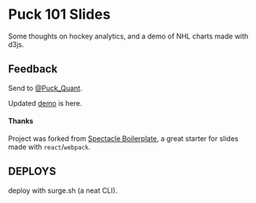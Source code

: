 # Puck 101 Slides

Some thoughts on hockey analytics, and a demo of NHL charts made with d3js.

## Feedback

Send to [@Puck_Quant](http://twitter.com/Puck_Quant).

Updated [demo](http://condemned-air.surge.sh/) is here.

#### Thanks

Project was forked from [Spectacle Boilerplate](https://github.com/FormidableLabs/spectacle/), a great starter for slides made with `react`/`webpack`. 

## DEPLOYS

deploy with surge.sh (a neat CLI).

